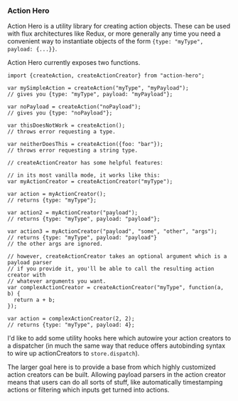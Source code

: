 ### Action Hero

Action Hero is a utility library for creating action objects. These can be used with flux architectures like Redux, or more generally any time you need a convenient way to instantiate objects of the form `{type: "myType", payload: {...}}`.

Action Hero currently exposes two functions.

```
import {createAction, createActionCreator} from "action-hero";

var mySimpleAction = createAction("myType", "myPayload");
// gives you {type: "myType", payload: "myPayload"};

var noPayload = createAction("noPayload");
// gives you {type: "noPayload"};

var thisDoesNotWork = createAction();
// throws error requesting a type.

var neitherDoesThis = createAction({foo: "bar"});
// throws error requesting a string type.

// createActionCreator has some helpful features:

// in its most vanilla mode, it works like this:
var myActionCreator = createActionCreator("myType");

var action = myActionCreator();
// returns {type: "myType"};

var action2 = myActionCreator("payload");
// returns {type: "myType", payload: "payload"};

var action3 = myActionCreator("payload", "some", "other", "args");
// returns {type: "myType", payload: "payload"}
// the other args are ignored.

// however, createActionCreator takes an optional argument which is a payload parser
// if you provide it, you'll be able to call the resulting action creator with
// whatever arguments you want.
var complexActionCreator = createActionCreator("myType", function(a, b) {
  return a + b;
});

var action = complexActionCreator(2, 2);
// returns {type: "myType", payload: 4};
```

I'd like to add some utility hooks here which autowire your action creators to a dispatcher (in much the same way that reduce offers autobinding syntax to wire up actionCreators to `store.dispatch`).

The larger goal here is to provide a base from which highly customized action creators can be built. Allowing payload parsers in the action creator means that users can do all sorts of stuff, like automatically timestamping actions or filtering which inputs get turned into actions.